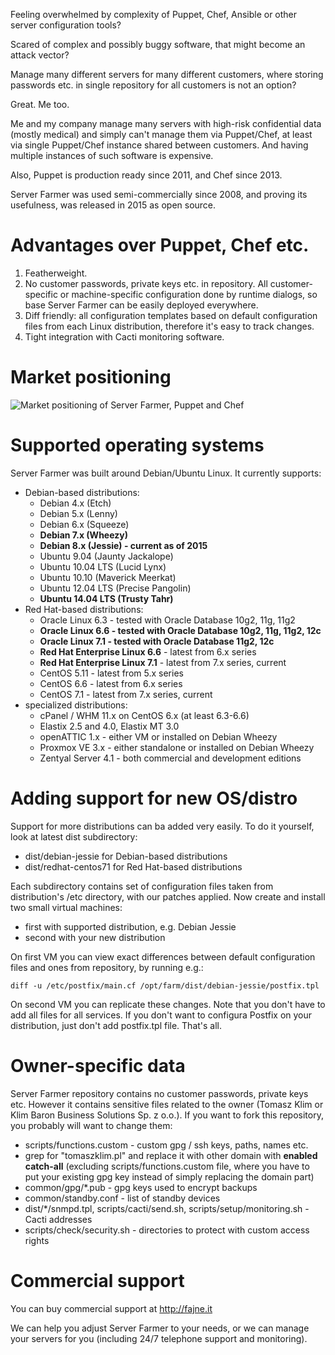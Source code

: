 Feeling overwhelmed by complexity of Puppet, Chef, Ansible or other server configuration
tools?

Scared of complex and possibly buggy software, that might become an attack vector?

Manage many different servers for many different customers, where storing passwords etc.
in single repository for all customers is not an option?

Great. Me too.


Me and my company manage many servers with high-risk confidential data (mostly medical)
and simply can't manage them via Puppet/Chef, at least via single Puppet/Chef instance
shared between customers. And having multiple instances of such software is expensive.

Also, Puppet is production ready since 2011, and Chef since 2013.

Server Farmer was used semi-commercially since 2008, and proving its usefulness, was
released in 2015 as open source.


# Advantages over Puppet, Chef etc.

1. Featherweight.
2. No customer passwords, private keys etc. in repository. All customer-specific or
machine-specific configuration done by runtime dialogs, so base Server Farmer can be
easily deployed everywhere.
3. Diff friendly: all configuration templates based on default configuration files
from each Linux distribution, therefore it's easy to track changes.
4. Tight integration with Cacti monitoring software.


# Market positioning

![Market positioning of Server Farmer, Puppet and Chef](https://raw.githubusercontent.com/tomaszklim/serverfarmer/master/common/positioning.png)


# Supported operating systems

Server Farmer was built around Debian/Ubuntu Linux. It currently supports:

- Debian-based distributions:
  - Debian 4.x (Etch)
  - Debian 5.x (Lenny)
  - Debian 6.x (Squeeze)
  - **Debian 7.x (Wheezy)**
  - **Debian 8.x (Jessie) - current as of 2015**
  - Ubuntu 9.04 (Jaunty Jackalope)
  - Ubuntu 10.04 LTS (Lucid Lynx)
  - Ubuntu 10.10 (Maverick Meerkat)
  - Ubuntu 12.04 LTS (Precise Pangolin)
  - **Ubuntu 14.04 LTS (Trusty Tahr)**
- Red Hat-based distributions:
  - Oracle Linux 6.3 - tested with Oracle Database 10g2, 11g, 11g2
  - **Oracle Linux 6.6 - tested with Oracle Database 10g2, 11g, 11g2, 12c**
  - **Oracle Linux 7.1 - tested with Oracle Database 11g2, 12c**
  - **Red Hat Enterprise Linux 6.6** - latest from 6.x series
  - **Red Hat Enterprise Linux 7.1** - latest from 7.x series, current
  - CentOS 5.11 - latest from 5.x series
  - CentOS 6.6 - latest from 6.x series
  - CentOS 7.1 - latest from 7.x series, current
- specialized distributions:
  - cPanel / WHM 11.x on CentOS 6.x (at least 6.3-6.6)
  - Elastix 2.5 and 4.0, Elastix MT 3.0
  - openATTIC 1.x - either VM or installed on Debian Wheezy
  - Proxmox VE 3.x - either standalone or installed on Debian Wheezy
  - Zentyal Server 4.1 - both commercial and development editions


# Adding support for new OS/distro

Support for more distributions can ba added very easily. To do it yourself, look at
latest dist subdirectory:

- dist/debian-jessie for Debian-based distributions
- dist/redhat-centos71 for Red Hat-based distributions

Each subdirectory contains set of configuration files taken from distribution's
/etc directory, with our patches applied. Now create and install two small virtual
machines:

- first with supported distribution, e.g. Debian Jessie
- second with your new distribution

On first VM you can view exact differences between default configuration files
and ones from repository, by running e.g.:

```
diff -u /etc/postfix/main.cf /opt/farm/dist/debian-jessie/postfix.tpl
```

On second VM you can replicate these changes. Note that you don't have to add
all files for all services. If you don't want to configura Postfix on your
distribution, just don't add postfix.tpl file. That's all.


# Owner-specific data

Server Farmer repository contains no customer passwords, private keys etc. However it
contains sensitive files related to the owner (Tomasz Klim or Klim Baron Business
Solutions Sp. z o.o.). If you want to fork this repository, you probably will
want to change them:

- scripts/functions.custom - custom gpg / ssh keys, paths, names etc.
- grep for "tomaszklim.pl" and replace it with other domain with **enabled catch-all**
  (excluding scripts/functions.custom file, where you have to put your existing gpg key
  instead of simply replacing the domain part)
- common/gpg/*.pub - gpg keys used to encrypt backups
- common/standby.conf - list of standby devices
- dist/*/snmpd.tpl, scripts/cacti/send.sh, scripts/setup/monitoring.sh - Cacti addresses
- scripts/check/security.sh - directories to protect with custom access rights


# Commercial support

You can buy commercial support at http://fajne.it

We can help you adjust Server Farmer to your needs, or we can manage your servers for
you (including 24/7 telephone support and monitoring).
